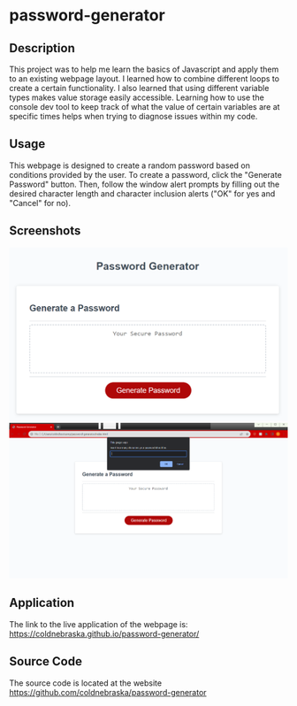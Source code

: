 # password-generator

## Description
This project was to help me learn the basics of Javascript and apply them to an existing webpage layout. I learned how to combine different loops to create a certain functionality. I also learned that using different variable types makes value storage easily accessible. Learning how to use the console dev tool to keep track of what the value of certain variables are at specific times helps when trying to diagnose issues within my code.

## Usage
This webpage is designed to create a random password based on conditions provided by the user. To create a password, click the "Generate Password" button. Then, follow the window alert prompts by filling out the desired character length and character inclusion alerts ("OK" for yes and "Cancel" for no).

## Screenshots
![Alt text](./assets/images/image.png)
![Alt text](./assets/images/image-1.png)

## Application
The link to the live application of the webpage is: https://coldnebraska.github.io/password-generator/

## Source Code
The source code is located at the website https://github.com/coldnebraska/password-generator 